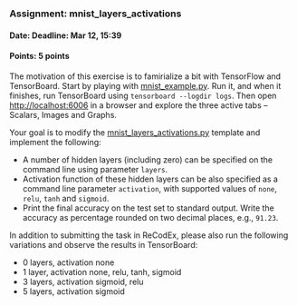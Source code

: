 ### Assignment: mnist_layers_activations
#### Date: Deadline: Mar 12, 15:39
#### Points: 5 points

The motivation of this exercise is to famirialize a bit with TensorFlow and
TensorBoard. Start by playing with
[mnist_example.py](https://github.com/ufal/npfl114/tree/past-1718/labs/01/mnist_example.py).
Run it, and when it finishes, run TensorBoard using `tensorboard --logdir
logs`. Then open <http://localhost:6006> in a browser and explore the three
active tabs – Scalars, Images and Graphs.

Your goal is to modify the
[mnist_layers_activations.py](https://github.com/ufal/npfl114/tree/past-1718/labs/01/mnist_layers_activations.py)
template and implement the following:
- A number of hidden layers (including zero) can be specified on the command line
  using parameter `layers`.
- Activation function of these hidden layers can be also specified as a command
  line parameter `activation`, with supported values of `none`, `relu`, `tanh`
  and `sigmoid`.
- Print the final accuracy on the test set to standard output. Write the
  accuracy as percentage rounded on two decimal places, e.g., `91.23`.

In addition to submitting the task in ReCodEx, please also run the following
variations and observe the results in TensorBoard:
- 0 layers, activation none
- 1 layer, activation none, relu, tanh, sigmoid
- 3 layers, activation sigmoid, relu
- 5 layers, activation sigmoid
